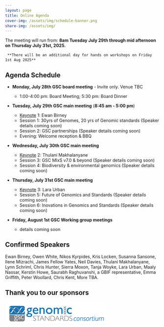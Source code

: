 ```yaml
---
layout: page
title: Online Agenda
cover-img: /assets/img/schedule-banner.png
share-img: /assets/img/
---
```


The meeting will run from: 
     **8am Tuesday July 29th through mid afternoon on Thursday July 31st, 2025.**

     **There will be an additional day for hands on workshops on Friday 1st Aug 2025**

## Agenda Schedule 

* **Monday, July 28th GSC board meeting** - Invite only. Venue TBC
    * 1:00-4:00 pm: Board Meeting; 5:30 pm: Board Dinner

* **Tuesday, July 29th GSC main meeting** (**8:45 am - 5:00 pm**) 
  * [Keynote](https://genomicsstandardsconsortium.github.io/GSC25-Cambridge/pages/keynotes/) 1: Ewan Birney
  * Session 1: 30yrs of Genomes, 20 yrs of Genomic standards (Speaker details coming soon)
  * Session 2: GSC partnerships (Speaker details coming soon)
  * Evening: Welcome reception & BBQ
  
* **Wednesday, July 30th GSC main meeting** 
  * [Keynote](https://genomicsstandardsconsortium.github.io/GSC25-Cambridge/pages/keynotes/) 2: Thulani Makhalanyane
  * Session 3: GSC MIxS v7.0 & beyond (Speaker details coming soon)
  * Session 4: Biodiversity & environmental genomics (Speaker details coming soon)

* **Thursday, July 31st GSC main meeting**
  * [Keynote](https://genomicsstandardsconsortium.github.io/GSC25-Cambridge/pages/keynotes/) 3: Lara Urban
  * Session 5: Future of Genomics and Standards (Speaker details coming soon)
  * Session 6: Inovations in Genomics and Standards (Speaker details coming soon)

* **Friday, August 1st GSC Working group meetings**
  * details coming soon  

## Confirmed Speakers

Ewan Birney, 
Owen White, 
Nikos Kyrpides, 
Kris Locken, 
Susanna Sansone, 
Ilene Mizrachi, 
James Fellow Yates, 
Neil Davies, 
Thulani Makhalanyane, 
Lynn Schriml, 
Chris Hunter, 
Sierra Moxon, 
Tanja Woyke, 
Lara Urban, 
Maaly Nassar, 
Kerstin Howe, 
Saurabh Raghuvanshi, 
a GBIF representative, 
Emma Griffith, 
Peter Woollard, 
Chris Kent, 
More TBA.

## Thank you to our sponsors



[ ![GenSC](../assets/img/gsc_logo_sml.png) ](https://www.gensc.org/)
